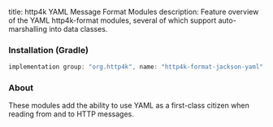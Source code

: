 title: http4k YAML Message Format Modules
description: Feature overview of the YAML http4k-format modules, several of which support auto-marshalling into data classes.

### Installation (Gradle)

```groovy
implementation group: "org.http4k", name: "http4k-format-jackson-yaml", version: "4.12.1.0"
```

### About
These modules add the ability to use YAML as a first-class citizen when reading from and to HTTP messages. 

[http4k]: https://http4k.org
